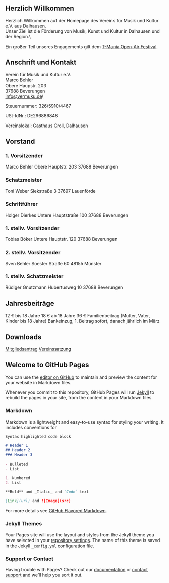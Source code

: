 ## Herzlich Willkommen

Herzlich Willkommen auf der Homepage des Vereins für Musik und Kultur e.V. aus Dalhausen.\
Unser Ziel ist die Förderung von Musik, Kunst und Kultur in Dalhausen und der Region.\

Ein großer Teil unseres Engagements gilt dem [T-Mania Open-Air Festival](t-mania.de).

## Anschrift und Kontakt

Verein für Musik und Kultur e.V.\
Marco Behler\
Obere Haupstr. 203\
37688 Beverungen\
info@vermuku.de\

Steuernummer: 326/5910/4467

USt-IdNr.: DE296886848

Vereinslokal: Gasthaus Groll, Dalhausen

## Vorstand

### 1. Vorsitzender
Marco Behler
Obere Hauptstr. 203
37688 Beverungen

### Schatzmeister
Toni Weber
Siekstraße 3
37697 Lauenförde

### Schriftführer
Holger Dierkes
Untere Hauptstraße 100
37688 Beverungen

### 1. stellv. Vorsitzender
Tobias Böker
Untere Hauptstr. 120
37688 Beverungen

### 2. stellv. Vorsitzender
Sven Behler
Soester Straße 60
48155 Münster

### 1. stellv. Schatzmeister
Rüdiger Gnutzmann
Hubertusweg 10
37688 Beverungen

## Jahresbeiträge
12 € bis 18 Jahre
18 € ab 18 Jahre
36 € Familienbeitrag (Mutter, Vater, Kinder bis 18 Jahre)
Bankeinzug, 1. Beitrag sofort, danach jährlich im März

## Downloads

[Mitgliedsantrag](Mitgliedsantrag.pdf)
[Vereinssatzung](Vereinssatzung.pdf)



## Welcome to GitHub Pages

You can use the [editor on GitHub](https://github.com/tboeker/vermuku.de/edit/master/README.md) to maintain and preview the content for your website in Markdown files.

Whenever you commit to this repository, GitHub Pages will run [Jekyll](https://jekyllrb.com/) to rebuild the pages in your site, from the content in your Markdown files.

### Markdown

Markdown is a lightweight and easy-to-use syntax for styling your writing. It includes conventions for

```markdown
Syntax highlighted code block

# Header 1
## Header 2
### Header 3

- Bulleted
- List

1. Numbered
2. List

**Bold** and _Italic_ and `Code` text

[Link](url) and ![Image](src)
```

For more details see [GitHub Flavored Markdown](https://guides.github.com/features/mastering-markdown/).

### Jekyll Themes

Your Pages site will use the layout and styles from the Jekyll theme you have selected in your [repository settings](https://github.com/tboeker/vermuku.de/settings). The name of this theme is saved in the Jekyll `_config.yml` configuration file.

### Support or Contact

Having trouble with Pages? Check out our [documentation](https://help.github.com/categories/github-pages-basics/) or [contact support](https://github.com/contact) and we’ll help you sort it out.
